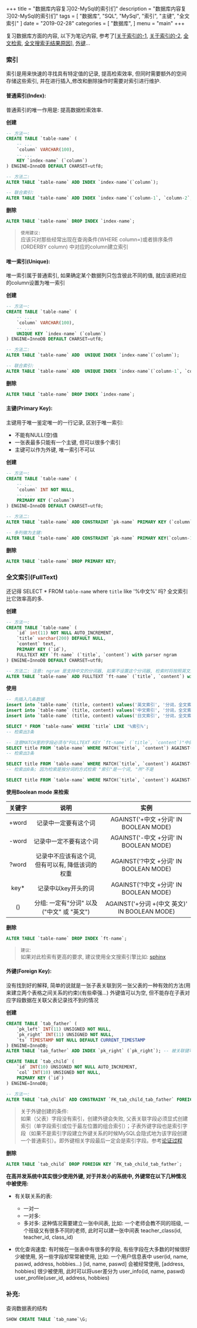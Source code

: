 +++
title = "数据库内容复习02-MySql的索引们"
description = "数据库内容复习02-MySql的索引们"
tags = [
    "数据库", "SQL", "MySql", "索引", "主键", "全文索引"
]
date = "2019-02-28"
categories = [
    "数据库",
]
menu = "main"
+++

复习数据库方面的内容, 以下为笔记内容, 参考了[[关于索引的-1](https://www.jianshu.com/p/dd4fe101cffe), [关于索引的-2](https://blog.csdn.net/gengfu_php/article/details/72614867), [全文检索](https://n.sfs.tw/content/index/11465?noframe=true), [全文搜索无结果原因](https://segmentfault.com/q/1010000005715926)], [外键](https://blog.csdn.net/sweeper_freedoman/article/details/61426736)...


### 索引

索引是用来快速的寻找具有特定值的记录, 提高检索效率, 但同时需要额外的空间存储这些索引, 并在进行插入,修改和删除操作时需要对索引进行维护.


#### 普通索引(Index):

普通索引的唯一作用是: 提高数据检索效率.

**创建**
```SQL
-- 方法一:
CREATE TABLE `table-name` (
    -- ...
    `column` VARCHAR(100),
    -- ...
    KEY `index-name` (`column`)
) ENGINE=InnoDB DEFAULT CHARSET=utf8;

-- 方法二:
ALTER TABLE `table-name` ADD INDEX `index-name`(`column`);

-- 联合索引:
ALTER TABLE `table-name` ADD INDEX `index-name`(`column-1`, `column-2`, `column-3`);
```

**删除**
```SQL
ALTER TABLE `table-name` DROP INDEX `index-name`;
```

> `使用建议:`<br>
> 应该只对那些经常出现在查询条件(WHERE column=)或者排序条件(ORDERBY column) 中对应的column建立索引

#### 唯一索引(Unique):

唯一索引属于普通索引, 如果确定某个数据列只包含彼此不同的值, 就应该把对应的column设置为唯一索引

**创建**
```SQL
-- 方法一:
CREATE TABLE `table-name` (
    -- ...
    `column` VARCHAR(100),
    -- ...
    UNIQUE KEY `index-name` (`column`)
) ENGINE=InnoDB DEFAULT CHARSET=utf8;

-- 方法二:
ALTER TABLE `table-name` ADD  UNIQUE INDEX `index-name`(`column`);

-- 联合索引:
ALTER TABLE `table-name` ADD  UNIQUE INDEX `index-name`(`column-1`, `column-2`, `column-3`);
```

**删除**
```SQL
ALTER TABLE `table-name` DROP INDEX `index-name`;
```

#### 主键(Primary Key):

主键用于唯一鉴定唯一的一行记录, 区别于唯一索引:
- 不能有NULL(空)值
- 一张表最多只能有一个主键, 但可以很多个索引
- 主键可以作为外键, 唯一索引不可以

**创建**
```SQL
-- 方法一:
CREATE TABLE `table-name` (
    -- ...
    `column` INT NOT NULL,
    -- ...
    PRIMARY KEY (`column`)
) ENGINE=InnoDB DEFAULT CHARSET=utf8;

-- 方法二:
ALTER TABLE `table-name` ADD CONSTRAINT `pk-name` PRIMARY KEY (`column`);

-- 多列做为主键:
ALTER TABLE `table-name` ADD CONSTRAINT `pk-name` PRIMARY KEY(`column-1`, `column-2`, `column-3`);
```

**删除**
```SQL
ALTER TABLE `table-name` DROP PRIMARY KEY;
```

### 全文索引(FullText)

还记得 SELECT * FROM `table-name` where `title` like '%中文%' 吗?
全文索引比它效率高的多.

**创建**
```SQL
-- 方法一:
CREATE TABLE `table-name` (
    `id` int(11) NOT NULL AUTO_INCREMENT,
    `title` varchar(200) DEFAULT NULL,
    `content` text,
    PRIMARY KEY (`id`),
    FULLTEXT KEY `ft-name` (`title`, `content`) with parser ngram
) ENGINE=InnoDB DEFAULT CHARSET=utf8;

-- 方法二: 注意: ngram 是支持中文的分词器, 如果不设置这个分词器, 检索时将按照英文的分词习惯分词(中文将检索不到结果)
ALTER TABLE `table-name` ADD FULLTEXT `ft-name` (`title`, `content`) with parser ngram;
```

**使用**
```SQL
-- 先插入几条数据
insert into `table-name` (title, content) values('英文索引', '分词，全文索引以词为基础的，MySQL默认的分词是所有非字母和数字的特殊符号都是分词符)');
insert into `table-name` (title, content) values('中文索引', '分词，全文索引以词为基础的，MySQL默认的分词是所有非字母和数字的特殊符号都是分词符)');
insert into `table-name` (title, content) values('日文索引', '分词，全文索引以词为基础的，MySQL默认的分词是所有非字母和数字的特殊符号都是分词符)');

SELECT * FROM `table-name` WHERE `title` LIKE '%索引%';
-- 检索出3条

-- 注意MATCH里的字段必须与"FULLTEXT KEY `ft-name` (`title`, `content`)"中的一样, 不然会报错 (1191, "Can't find FULLTEXT index matching the column list")
SELECT title FROM `table-name` WHERE MATCH(`title`, `content`) AGAINST('索引');
-- 检索出3条

SELECT title FROM `table-name` WHERE MATCH(`title`, `content`) AGAINST('索');
-- 检索出0条; 因为检索是按分词的方式检索 "索引"是一个词, "所"不是

SELECT title FROM `table-name` WHERE MATCH(`title`, `content`) AGAINST('索' IN BOOLEAN MODE);
```

**使用Boolean mode 来检索**

| 关键字 | 说明 | 实例 |
|:-----:|:----:|:---:|
| +word | 记录中一定要有这个词 | AGAINST('+中文 +分词' IN BOOLEAN MODE) |
| -word | 记录中一定不要有这个词 | AGAINST('-中文 +分词' IN BOOLEAN MODE) |
| ?word | 记录中不应该有这个词, 但有可以有, 降低该词的权重 | AGAINST('?中文 +分词' IN BOOLEAN MODE) |
| key* | 记录中以key开头的词 | AGAINST('?中文 +分词' IN BOOLEAN MODE) |
| () | 分组: 一定有"分词" 以及("中文" 或 "英文") | AGAINST('+分词 +(中文 英文)' IN BOOLEAN MODE) |

**删除**
```SQL
ALTER TABLE `table-name` DROP INDEX `ft-name`;
```

> `建议`:<br>
> 如果对此检索有更高的要求, 建议使用全文搜索引擎比如: [sphinx](http://sphinxsearch.com/)


#### 外键(Foreign Key):

没有找到好的解释, 简单的说就是一张子表关联到另一张父表的一种有效的方法(用来建立两个表格之间关系的约束)(有些牵强...)
外键值可以为空, 但不能存在子表对应字段数据在关联父表记录找不到的情况

**创建**
```SQL
CREATE TABLE `tab_father` (
    `pk_left` INT(11) UNSIGNED NOT NULL,
    `pk_right` INT(11) UNSIGNED NOT NULL,
    `ts` TIMESTAMP NOT NULL DEFAULT CURRENT_TIMESTAMP
) ENGINE=InnoDB;
ALTER TABLE `tab_father` ADD INDEX `pk_right` (`pk_right`); -- 被关联键可以是主键,唯一索引,普通索引,联合索引(必须为最左值),

CREATE TABLE `tab_child` (
    `id` INT(10) UNSIGNED NOT NULL AUTO_INCREMENT,
    `col` INT(10) UNSIGNED NOT NULL,
    PRIMARY KEY (`id`)
) ENGINE=InnoDB;

-- 方法一:
ALTER TABLE `tab_child` ADD CONSTRAINT `FK_tab_child_tab_father` FOREIGN KEY (`column`) REFERENCES `tab_father` (`pk_right`) ON UPDATE CASCADE ON DELETE CASCADE;
```

> 关于外键创建的条件:<br>
> 如果（父表）字段没有索引，创建外键会失败, 父表关联字段必须显式创建索引（单字段索引或位于最左位置的组合索引）；子表外键字段也是索引字段（如果不是索引字段建立外键关系的时候MySQL会隐式地为该字段创建一个普通索引）。即外键相关字段最后一定会是索引字段。参考[论证过程](https://blog.csdn.net/sweeper_freedoman/article/details/61426736)


**删除**
```SQL
ALTER TABLE `tab_child` DROP FOREIGN KEY `FK_tab_child_tab_father`;
```

**在高并发系统中其实很少使用外键, 对于并发小的系统中, 外键常在以下几种情况中被使用:**

- 有关联关系的表:
    - 一对一
    - 一对多:
    - 多对多: 这种情况需要建立一张中间表, 比如: 一个老师会教不同的班级, 一个班级又有很多不同的老师, 此时可以建一张中间表 teacher_class(id, teacher_id, class_id)

- 优化查询速度:
    有时候在一张表中有很多的字段, 有些字段在大多数的时候很好少被使用, 另一些字段却常常被使用, 比如: 一个用户信息表中 user(id, name, paswd, address, hobbies...) [id, name, paswd] 会被经常使用, [address, hobbies] 很少被使用, 此时可以将user差分为 user_info(id, name, paswd) user_profile(user_id, address, hobbies)


### 补充:

查询数据表的结构
```SQL
SHOW CREATE TABLE `tab_name`\G;
```
